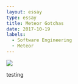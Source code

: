 ```yaml
---
layout: essay
type: essay
title: Meteor Gotchas
date: 2017-10-19
labels:
  - Software Engineering
  - Meteor
---
```


<img class="ui medium right floated rounded image" src="https://i.pinimg.com/736x/73/b1/ff/73b1ff21d04ba50990f38e7685f72808--highlighters-cyanide-happiness.jpg">

testing
